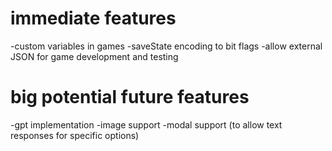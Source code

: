# immediate features
-custom variables in games
-saveState encoding to bit flags
-allow external JSON for game development and testing


# big potential future features
-gpt implementation
-image support
-modal support (to allow text responses for specific options)